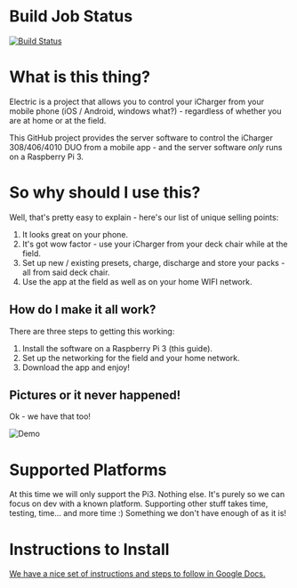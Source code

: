 # Build Job Status
[![Build Status](https://travis-ci.org/johncclayton/electric.svg?branch=master)](https://travis-ci.org/johncclayton/electric)

# What is this thing?
Electric is a project that allows you to control your iCharger from your mobile phone (iOS / Android, windows what?) - regardless of whether you are at home or at the field.

This GitHub project provides the server software to control the iCharger 308/406/4010 DUO from a mobile app - and the server software *only* runs on a Raspberry Pi 3.

# So why should I use this?
Well, that's pretty easy to explain - here's our list of unique selling points:
  1. It looks great on your phone.
  1. It's got wow factor - use your iCharger from your deck chair while at the field.
  1. Set up new / existing presets, charge, discharge and store your packs - all from said deck chair.
  1. Use the app at the field as well as on your home WIFI network.

## How do I make it all work?
There are three steps to getting this working: 
  1. Install the software on a Raspberry Pi 3 (this guide).
  1. Set up the networking for the field and your home network.
  1. Download the app and enjoy!

## Pictures or it never happened!
Ok - we have that too!

![Demo](/docs/images/teaser.gif "Charge Demo!")

# Supported Platforms
At this time we will only support the Pi3. Nothing else. It's purely so we can focus on dev with a known platform. Supporting other stuff takes time, testing, time... and more time :)  Something we don't have enough of as it is!

# Instructions to Install
[We have a nice set of instructions and steps to follow in Google Docs.](https://docs.google.com/document/d/12vy4kCue40k26qsqJIa6b5kwuOIhKOWrTJteruaGcJk/edit?usp=sharing)

